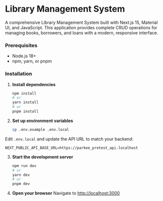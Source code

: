 # Library Management System 

A comprehensive Library Management System built with Next.js 15, Material UI, and JavaScript. This application provides complete CRUD operations for managing books, borrowers, and loans with a modern, responsive interface.


### Prerequisites

- Node.js 18+ 
- npm, yarn, or pnpm

### Installation

1. **Install dependencies**
   ```bash
   npm install
   # or
   yarn install
   # or
   pnpm install
   ```

2. **Set up environment variables**
   ```bash
   cp .env.example .env.local
   ```
Edit `.env.local` and update the API URL to match your backend:
   ```env
   NEXT_PUBLIC_API_BASE_URL=https://parkee_pretest_api.localhost
   ```

3. **Start the development server**
   ```bash
   npm run dev
   # or
   yarn dev
   # or
   pnpm dev
   ```

4. **Open your browser**
   Navigate to [http://localhost:3000](http://localhost:3000)

